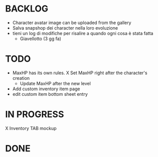 # BACKLOG
- Character avatar image can be uploaded from the gallery
- Salva snapshop dei character nella loro evoluzione
- tieni un log di modifiche per risalire a quando ogni cosa è stata fatta
  - Giavellotto (3 gg fa)

# TODO
- MaxHP has its own rules.
  X Set MaxHP right after the character's creation
  - Update MaxHP after the new level
- Add custom inventory item page
- edit custom item bottom sheet entry 

# IN PROGRESS
X Inventory TAB mockup

# DONE